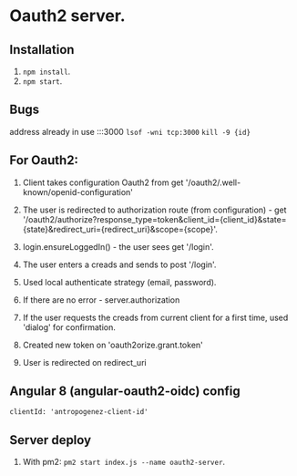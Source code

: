 # Oauth2 server.

## Installation
1. `npm install`.
2. `npm start`.

## Bugs
address already in use :::3000
`lsof -wni tcp:3000`
`kill -9 {id}`

## For Oauth2:
1. Client takes configuration Oauth2 from
get '/oauth2/.well-known/openid-configuration'

2. The user is redirected to authorization route (from configuration) - get '/oauth2/authorize?response_type=token&client_id={client_id}&state={state}&redirect_uri={redirect_uri}&scope={scope}'.
 
3. login.ensureLoggedIn() - the user sees get '/login'.
4. The user enters a creads and sends to post '/login'.
5. Used local authenticate strategy (email, password). 
6. If there are no error - server.authorization
7. If the user requests the creads from current client for a first time, used 'dialog' for confirmation.
8. Created new token on 'oauth2orize.grant.token'
9. User is redirected on redirect_uri

## Angular 8 (angular-oauth2-oidc) config
```clientId: 'antropogenez-client-id'```

## Server deploy
1. With pm2: `pm2 start index.js --name oauth2-server`.
